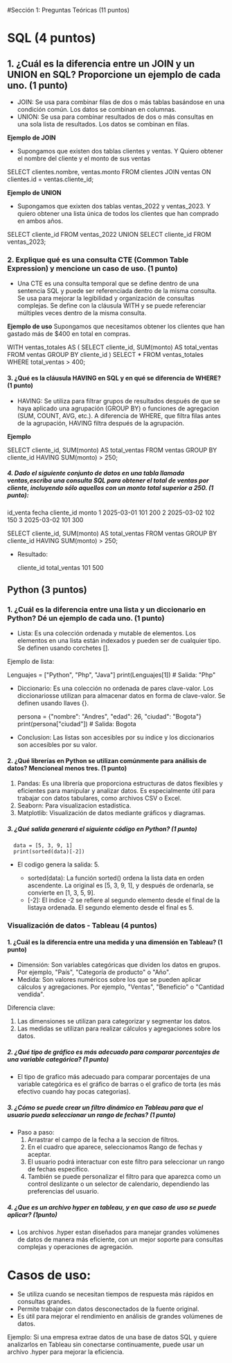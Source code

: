 #Sección 1: Preguntas Teóricas (11 puntos)

# **SQL (4 puntos)**

## 1. ¿Cuál es la diferencia entre un JOIN y un UNION en SQL? Proporcione un ejemplo de cada uno. (1 punto)

- JOIN: Se usa para combinar filas de dos o más tablas basándose en una condición común. Los datos se combinan en columnas.
- UNION: Se usa para combinar resultados de dos o más consultas en una sola lista de resultados. Los datos se combinan en filas.

**Ejemplo de JOIN**

  - Supongamos que existen dos tablas clientes y ventas. Y Quiero obtener el nombre del cliente y el monto de sus ventas

  SELECT clientes.nombre, ventas.monto
  FROM clientes
  JOIN ventas ON clientes.id = ventas.cliente_id;

**Ejemplo de UNION**

  - Supongamos que exixten dos tablas ventas_2022 y ventas_2023. Y quiero obtener una lista única de todos los clientes que han comprado en ambos años.

  SELECT cliente_id FROM ventas_2022
  UNION
  SELECT cliente_id FROM ventas_2023;

### 2. Explique qué es una consulta CTE (Common Table Expression) y mencione un caso de uso. (1 punto)

- Una CTE es una consulta temporal que se define dentro de una sentencia SQL y puede ser referenciada dentro de la misma consulta. Se usa para mejorar la legibilidad y 
  organización de consultas complejas. Se define con la cláusula WITH y se puede referenciar múltiples veces dentro de la misma consulta.

**Ejemplo de uso** Supongamos que necesitamos obtener los clientes que han gastado más de $400 en total en compras.

  WITH ventas_totales AS (
      SELECT cliente_id, SUM(monto) AS total_ventas
      FROM ventas
      GROUP BY cliente_id
  )
  SELECT * FROM ventas_totales WHERE total_ventas > 400;


#### 3. ¿Qué es la cláusula HAVING en SQL y en qué se diferencia de WHERE? (1 punto)

- HAVING: Se utiliza para filtrar grupos de resultados después de que se haya aplicado una agrupación (GROUP BY) o funciones de agregacion (SUM, COUNT, AVG, etc.).
  A diferencia de WHERE, que filtra filas antes de la agrupación, HAVING filtra después de la agrupación.

**Ejemplo**

  SELECT cliente_id, SUM(monto) AS total_ventas
  FROM ventas
  GROUP BY cliente_id
  HAVING SUM(monto) > 250;

##### 4. Dado el siguiente conjunto de datos en una tabla llamada ventas,escriba una consulta SQL para obtener el total de ventas por cliente, incluyendo sólo aquellos con un monto total superior a 250. (1 punto):

id_venta   fecha   cliente_id   monto
1       2025-03-01   101         200
2       2025-03-02   102         150
3       2025-03-02   101         300

  SELECT cliente_id, SUM(monto) AS total_ventas
  FROM ventas
  GROUP BY cliente_id
  HAVING SUM(monto) > 250;

- Resultado:

  cliente_id	total_ventas
    101	         500

## ****Python (3 puntos)****


### 1. ¿Cuál es la diferencia entre una lista y un diccionario en Python? Dé un ejemplo de cada uno. (1 punto)

- Lista: Es una colección ordenada y mutable de elementos. Los elementos en una lista están indexados y pueden ser de cualquier tipo. Se definen usando corchetes [].

Ejemplo de lista:

  Lenguajes = ["Python", "Php", "Java"]
  print(Lenguajes[1])  # Salida: "Php"

- Diccionario: Es una colección no ordenada de pares clave-valor. Los diccionariosse utilizan para almacenar datos en forma de clave-valor. Se definen usando llaves {}.

  persona = {"nombre": "Andres", "edad": 26, "ciudad": "Bogota"}
  print(persona["ciudad"])  # Salida: Bogota

- Conclusion: Las listas son accesibles por su indice y los diccionarios son accesibles por su valor. 

#### 2. ¿Qué librerías en Python se utilizan comúnmente para análisis de datos? Mencioneal menos tres. (1 punto)

  1. Pandas: Es una librería que proporciona estructuras de datos flexibles y eficientes para manipular y analizar datos. Es especialmente útil para trabajar con datos
     tabulares, como archivos CSV o Excel.
  2. Seaborn: Para visualizacion estadistica.
  3. Matplotlib: Visualización de datos mediante gráficos y diagramas.


##### 3. ¿Qué salida generará el siguiente código en Python? (1 punto)
      data = [5, 3, 9, 1]
      print(sorted(data)[-2])

 - El codigo genera la salida: 5.
    
    - sorted(data): La función sorted() ordena la lista data en orden ascendente. La original es [5, 3, 9, 1], y después de ordenarla, se convierte en [1, 3, 5, 9].
    - [-2]: El índice -2 se refiere al segundo elemento desde el final de la listaya ordenada. El segundo elemento desde el final es 5.

### **Visualización de datos - Tableau (4 puntos)**

#### 1. ¿Cuál es la diferencia entre una medida y una dimensión en Tableau? (1 punto)

- Dimensión: Son variables categóricas que dividen los datos en grupos. Por ejemplo, "País", "Categoría de producto" o "Año".
- Medida: Son valores numéricos sobre los que se pueden aplicar cálculos y agregaciones. Por ejemplo, "Ventas", "Beneficio" o "Cantidad vendida".

Diferencia clave:

1. Las dimensiones se utilizan para categorizar y segmentar los datos.
2. Las medidas se utilizan para realizar cálculos y agregaciones sobre los datos.


##### 2. ¿Qué tipo de gráfico es más adecuado para comparar porcentajes de una variable categórica? (1 punto)

- El tipo de grafico más adecuado para comparar porcentajes de una variable categórica es el gráfico de barras o
  el grafico de torta (es más efectivo cuando hay pocas categorias).

##### 3. ¿Cómo se puede crear un filtro dinámico en Tableau para que el usuario pueda seleccionar un rango de fechas? (1 punto)

- Paso a paso:
  1. Arrastrar el campo de la fecha a la seccion de filtros.
  2. En el cuadro que aparece, seleccionamos Rango de fechas y aceptar.
  3. El usuario podrá interactuar con este filtro para seleccionar un rango de fechas específico.
  4. También se puede personalizar el filtro para que aparezca como un control deslizante o un selector de calendario, dependiendo las preferencias del usuario. 


##### 4. ¿Que es un archivo hyper en tableau, y en que caso de uso se puede aplicar? (1punto)

- Los archivos .hyper estan diseñados para manejar grandes volúmenes de datos de manera más eficiente, con un mejor soporte para consultas complejas
  y operaciones de agregación.

# Casos de uso:
  - Se utiliza cuando se necesitan tiempos de respuesta más rápidos en consultas grandes.
  - Permite trabajar con datos desconectados de la fuente original.
  - Es útil para mejorar el rendimiento en análisis de grandes volúmenes de datos.

Ejemplo: Si una empresa extrae datos de una base de datos SQL y quiere analizarlos en Tableau sin conectarse continuamente, 
         puede usar un archivo .hyper para mejorar la eficiencia.


